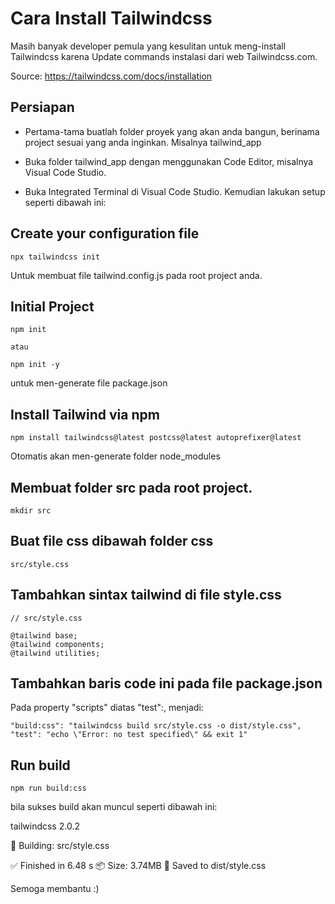 # Cara Install Tailwindcss

Masih banyak developer pemula yang kesulitan untuk meng-install Tailwindcss karena Update commands instalasi dari web Tailwindcss.com.

Source: https://tailwindcss.com/docs/installation

## Persiapan

- Pertama-tama buatlah folder proyek yang akan anda bangun, berinama project sesuai yang anda inginkan.
  Misalnya tailwind_app

- Buka folder tailwind_app dengan menggunakan Code Editor, misalnya Visual Code Studio.

- Buka Integrated Terminal di Visual Code Studio. Kemudian lakukan setup seperti dibawah ini:

## Create your configuration file

```
npx tailwindcss init
```

Untuk membuat file tailwind.config.js pada root project anda.

## Initial Project

```
npm init

atau

npm init -y
```

untuk men-generate file package.json

## Install Tailwind via npm

```
npm install tailwindcss@latest postcss@latest autoprefixer@latest
```

Otomatis akan men-generate folder node_modules

## Membuat folder src pada root project.

```
mkdir src
```

## Buat file css dibawah folder css

```
src/style.css
```

## Tambahkan sintax tailwind di file style.css

```
// src/style.css

@tailwind base;
@tailwind components;
@tailwind utilities;
```

## Tambahkan baris code ini pada file package.json

Pada property "scripts" diatas "test":, menjadi:

```
"build:css": "tailwindcss build src/style.css -o dist/style.css",
"test": "echo \"Error: no test specified\" && exit 1"
```

## Run build

```
npm run build:css
```

bila sukses build akan muncul seperti dibawah ini:

tailwindcss 2.0.2

🚀 Building: src/style.css

✅ Finished in 6.48 s
📦 Size: 3.74MB
💾 Saved to dist/style.css

Semoga membantu :)
